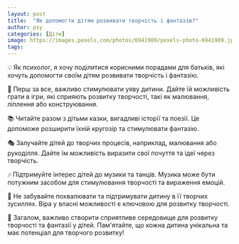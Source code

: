 ```yaml
---
layout: post
title:  "Як допомогти дітям розвивати творчість і фантазію?"
author: psy
categories: [Діти]
image: https://images.pexels.com/photos/6941989/pexels-photo-6941989.jpeg?auto=compress&cs=tinysrgb&fit=crop&h=627&w=1200
tags: 
---
```


💡 Як психолог, я хочу поділитися корисними порадами для батьків, які хочуть допомогти своїм дітям розвивати творчість і фантазію. 

🎨 Перш за все, важливо стимулювати уяву дитини. Дайте їй можливість грати в ігри, які сприяють розвитку творчості, такі як малювання, ліплення або конструювання.

📚 Читайте разом з дітьми казки, вигадливі історії та поезії. Це допоможе розширити їхній кругозір та стимулювати фантазію.

🎭 Залучайте дітей до творчих процесів, наприклад, малювання або рукоділля. Дайте їм можливість виразити свої почуття та ідеї через творчість.

🎶 Підтримуйте інтерес дітей до музики та танців. Музика може бути потужним засобом для стимулювання творчості та вираження емоцій.

🌟 Не забувайте похвалювати та підтримувати дитину в її творчих зусиллях. Віра у власні можливості є ключовою для розвитку творчості.

🌈 Загалом, важливо створити сприятливе середовище для розвитку творчості та фантазії у дітей. Пам'ятайте, що кожна дитина унікальна та має потенціал для творчого розвитку!


